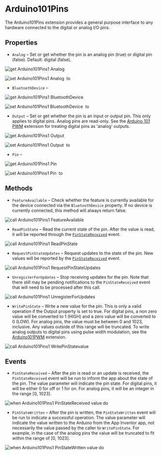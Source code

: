 # Arduino101Pins

The Arduino101Pins extension provides a general purpose interface to any hardware connected to the digital or analog I/O pins.

## Properties

+ <a name="Analog"></a>`Analog` – Set or get whether the pin is an analog pin (true) or digital pin (false). Default: digital (false).


![get Arduino101Pins1 Analog ](blocks/Arduino101Pins.Analog_getter.svg)


![set Arduino101Pins1 Analog  to](blocks/Arduino101Pins.Analog_setter.svg)

+ <a name="BluetoothDevice"></a>`BluetoothDevice` – 


![get Arduino101Pins1 BluetoothDevice ](blocks/Arduino101Pins.BluetoothDevice_getter.svg)


![set Arduino101Pins1 BluetoothDevice  to](blocks/Arduino101Pins.BluetoothDevice_setter.svg)

+ <a name="Output"></a>`Output` – Set or get whether the pin is an input or output pin. This only applies to digital pins. Analog pins are read-only. See the <a href="#/component/arduinopwm">Arduino 101 PWM</a> extension for treating digital pins as 'analog' outputs.


![get Arduino101Pins1 Output ](blocks/Arduino101Pins.Output_getter.svg)


![set Arduino101Pins1 Output  to](blocks/Arduino101Pins.Output_setter.svg)

+ <a name="Pin"></a>`Pin` – 


![get Arduino101Pins1 Pin ](blocks/Arduino101Pins.Pin_getter.svg)


![set Arduino101Pins1 Pin  to](blocks/Arduino101Pins.Pin_setter.svg)

## Methods

+ <a name="FeatureAvailable"></a>`FeatureAvailable` – Check whether the feature is currently available for the device connected via the
 <code>BluetoothDevice</code> property. If no device is currently connected, this method will
 always return false.

![call Arduino101Pins1 FeatureAvailable](blocks/Arduino101Pins.FeatureAvailable.svg)

+ <a name="ReadPinState"></a>`ReadPinState` – Read the current state of the pin. After the value is read, it will be reported through the
 <code><a href="#/component/arduinopins/PinStateReceived">PinStateReceived</a></code> event.

![call Arduino101Pins1 ReadPinState](blocks/Arduino101Pins.ReadPinState.svg)

+ <a name="RequestPinStateUpdates"></a>`RequestPinStateUpdates` – Request updates to the state of the pin. New values will be reported by the
 <code><a href="#/components/arduinopins/PinStateReceived">PinStateReceived</a></code>
 event.

![call Arduino101Pins1 RequestPinStateUpdates](blocks/Arduino101Pins.RequestPinStateUpdates.svg)

+ <a name="UnregisterForUpdates"></a>`UnregisterForUpdates` – Stop receiving updates for the pin. Note that there still may be pending notifications to the
 <code>PinStateReceived</code> event that will need to be processed after this call.

![call Arduino101Pins1 UnregisterForUpdates](blocks/Arduino101Pins.UnregisterForUpdates.svg)

+ <a name="WritePinState"></a>`WritePinState` – Write a new value for the pin. This is only a valid operation if the Output property is set
 to true. For digital pins, a non zero value will be converted to 1 (HIGH) and a zero value will
 be converted to 0 (LOW). For analog pins, the value must be between 0 and 1023, inclusive. Any
 values outside of this range will be truncated. To write analog outputs to digital pins using
 pulse width modulation, see the <a href="#/component/arduinopwm">Arduino101PWM</a> extension.

![call Arduino101Pins1 WritePinStatevalue](blocks/Arduino101Pins.WritePinState.svg)

## Events

+ <a name="PinStateReceived"></a>`PinStateReceived` – After the pin is read or an update is received, the <code>PinStateReceived</code> event will
 be run to inform the app about the state of the pin. The value parameter will indicate the
 pin state. For digital pins, it will be either 0 for off or 1 for on. For analog pins, it will
 be an integer in the range [0, 1023].

![when Arduino101Pins1 PinStateReceived value do](blocks/Arduino101Pins.PinStateReceived.svg)

+ <a name="PinStateWritten"></a>`PinStateWritten` – After the pin is written, the <code>PinStateWritten</code> event will be run to indicate a
 successful operation. The value parameter will indicate the value written to the Arduino from
 the App Inventor app, not necessarily the value passed by the caller to
 <code>WritePinState</code>. For example, in the case of the analog pins the value will be
 truncated to fit within the range of [0, 1023].

![when Arduino101Pins1 PinStateWritten value do](blocks/Arduino101Pins.PinStateWritten.svg)



